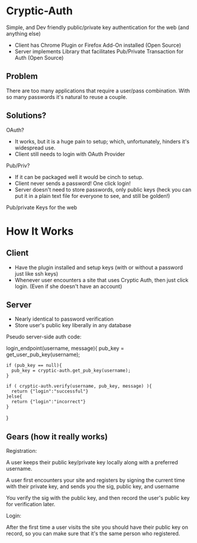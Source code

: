 Cryptic-Auth
============

Simple, and Dev friendly public/private key authentication for the web (and anything else)

* Client has Chrome Plugin or Firefox Add-On installed (Open Source)
* Server implements Library that facilitates Pub/Private Transaction for Auth (Open Source)



Problem
-------

There are too many applications that require a user/pass combination. With so many passwords it's natural to reuse a couple.

Solutions?
----------

OAuth?

* It works, but it is a huge pain to setup; which, unfortunately, hinders it's widespread use.
* Client still needs to login with OAuth Provider

Pub/Priv?

* If it can be packaged well it would be cinch to setup. 
* Client never sends a password! One click login!
* Server doesn't need to store passwords, only public keys (heck you can put it in a plain text file for everyone to see, and still be golden!)

Pub/private Keys for the web

How It Works
============

Client
------

* Have the plugin installed and setup keys (with or without a password just like ssh keys)
* Whenever user encounters a site that uses Cryptic Auth, then just click login. (Even if she doesn't have an account)

Server
------

* Nearly identical to password verification
* Store user's public key liberally in any database

Pseudo server-side auth code:

  login_endpoint(username, message){
    pub_key = get_user_pub_key(username);
    
    if (pub_key == null){
      pub_key = cryptic-auth.get_pub_key(username);
    }
    
    if ( cryptic-auth.verify(username, pub_key, message) ){
      return {"login":"successful"}
    }else{
      return {"login":"incorrect"}
    }  
  }

Gears (how it really works)
---------------------------

Registration:  


A user keeps their public key/private key locally along with a preferred username.

A user first encounters your site and registers by signing the current time with their private key, and sends you the sig, public key, and username

You verify the sig with the public key, and then record the user's public key for verification later.

Login:  

After the first time a user visits the site you should have their public key on record, so you can make sure that it's the same person who registered.






